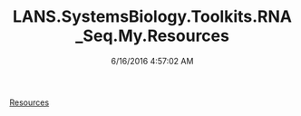 ﻿---
title: LANS.SystemsBiology.Toolkits.RNA_Seq.My.Resources
date: 6/16/2016 4:57:02 AM
---

[Resources](T-LANS.SystemsBiology.Toolkits.RNA_Seq.My.Resources.Resources.html)
